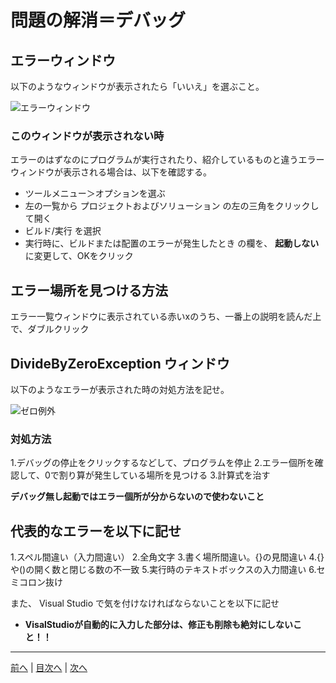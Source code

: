# 問題の解消＝デバッグ

## エラーウィンドウ
以下のようなウィンドウが表示されたら「いいえ」を選ぶこと。

![エラーウィンドウ](imgs/0300.png)

### このウィンドウが表示されない時
エラーのはずなのにプログラムが実行されたり、紹介しているものと違うエラーウィンドウが表示される場合は、以下を確認する。

- ツールメニュー＞オプションを選ぶ
- 左の一覧から プロジェクトおよびソリューション の左の三角をクリックして開く
- ビルド/実行 を選択
- 実行時に、ビルドまたは配置のエラーが発生したとき の欄を、 **起動しない** に変更して、OKをクリック


## エラー場所を見つける方法
エラー一覧ウィンドウに表示されている赤いxのうち、一番上の説明を読んだ上で、ダブルクリック



## DivideByZeroException ウィンドウ
以下のようなエラーが表示された時の対処方法を記せ。

![ゼロ例外](imgs/0301.png)

### 対処方法
1.デバッグの停止をクリックするなどして、プログラムを停止
2.エラー個所を確認して、0で割り算が発生している場所を見つける
3.計算式を治す

**デバッグ無し起動ではエラー個所が分からないので使わないこと**

## 代表的なエラーを以下に記せ
1.スペル間違い（入力間違い）
2.全角文字
3.書く場所間違い。{}の見間違い
4.{}や()の開く数と閉じる数の不一致
5.実行時のテキストボックスの入力間違い
6.セミコロン抜け

また、 Visual Studio で気を付けなければならないことを以下に記せ
- **VisalStudioが自動的に入力した部分は、修正も削除も絶対にしないこと！！**

---

[前へ](README.md#%E3%83%97%E3%83%AD%E3%82%B0%E3%83%A9%E3%83%9F%E3%83%B3%E3%82%B0%E3%81%AE%E8%82%9D) | [目次へ](README.md#%E7%9B%AE%E6%AC%A1) | [次へ](04.md)

